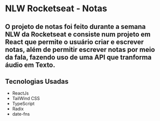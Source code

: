 # NLW Rocketseat - Notas

## O projeto de notas foi feito durante a semana NLW da Rocketseat e consiste num projeto em React que permite o usuário criar e escrever notas, além de permitir escrever notas por meio da fala, fazendo uso de uma API que tranforma áudio em Texto.

## Tecnologias Usadas

* ReactJs
* TailWind CSS
* TypeScript
* Radix
* date-fns
